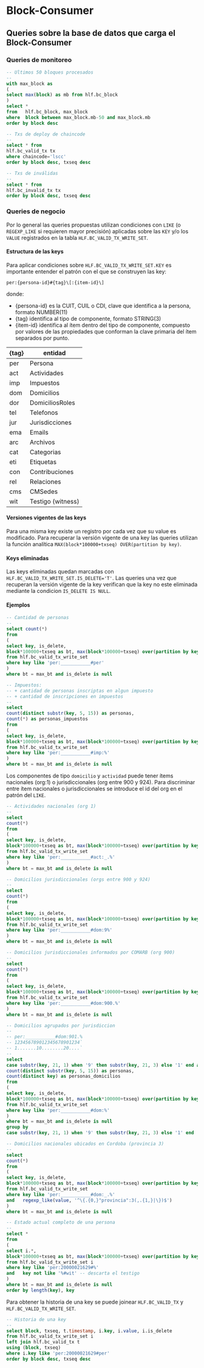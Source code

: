 # Block-Consumer

## Queries sobre la base de datos que carga el Block-Consumer 

### Queries de monitoreo

``` sql
-- Ultimos 50 bloques procesados
--
with max_block as 
(
select max(block) as mb from hlf.bc_block
) 
select *
from   hlf.bc_block, max_block
where  block between max_block.mb-50 and max_block.mb
order by block desc
```

``` sql
-- Txs de deploy de chaincode
--
select * from 
hlf.bc_valid_tx tx
where chaincode='lscc'
order by block desc, txseq desc
``` 

``` sql
-- Txs de inválidas
--
select * from 
hlf.bc_invalid_tx tx
order by block desc, txseq desc
``` 
### Queries de negocio

Por lo general las queries propuestas utilizan condiciones con `LIKE` (o `REGEXP_LIKE` si requieren mayor precisión) aplicadas sobre las `KEY` y/o los `VALUE` registrados en la tabla `HLF.BC_VALID_TX_WRITE_SET`.

#### Estructura de las keys

Para aplicar condiciones sobre `HLF.BC_VALID_TX_WRITE_SET.KEY` es importante entender el patrón con el que se construyen las key: 

    per:{persona-id}#{tag}\[:{item-id}\]

donde:

- {persona-id} es la CUIT, CUIL o CDI, clave que identifica a la persona, formato NUMBER(11) 
- {tag} identifica al tipo de componente, formato STRING(3) 
- {item-id} identifica al ítem dentro del tipo de componente, compuesto por valores de las propiedades que conforman la clave primaria del ítem separados por punto.

{tag} | entidad
--- | ---
per | Persona
act | Actividades
imp | Impuestos
dom | Domicilios
dor | DomiciliosRoles
tel | Telefonos
jur | Jurisdicciones
ema | Emails
arc | Archivos
cat | Categorias
eti | Etiquetas
con | Contribuciones
rel | Relaciones
cms | CMSedes
wit | Testigo (witness)

#### Versiones vigentes de las keys 

Para una misma key existe un registro por cada vez que su value es modificado. Para recuperar la versión vigente de una key las queries utilizan la función analítica `MAX(block*100000+txseq) OVER(partition by key)`.

#### Keys eliminadas 

Las keys eliminadas quedan marcadas con `HLF.BC_VALID_TX_WRITE_SET.IS_DELETE='T'`. Las queries una vez que recuperan la versión vigente de la key verifican que la key no este eliminada mediante la condicion `IS_DELETE IS NULL`.

#### Ejemplos

``` sql
-- Cantidad de personas
--
select count(*)
from
(
select key, is_delete, 
block*100000+txseq as bt, max(block*100000+txseq) over(partition by key) as max_bt 
from hlf.bc_valid_tx_write_set
where key like 'per:___________#per'
)
where bt = max_bt and is_delete is null
```

``` sql
-- Impuestos: 
-- + cantidad de personas inscriptas en algun impuesto
-- + cantidad de inscripciones en impuestos
--
select 
count(distinct substr(key, 5, 15)) as personas,
count(*) as personas_impuestos
from 
(
select key, is_delete, 
block*100000+txseq as bt, max(block*100000+txseq) over(partition by key) as max_bt 
from hlf.bc_valid_tx_write_set
where key like 'per:___________#imp:%'
)
where bt = max_bt and is_delete is null
```

Los componentes de tipo `domicilio` y `actividad` puede tener ítems nacionales (org:1) o jurisdiccionales (org entre 900 y 924). Para discriminar entre ítem nacionales o jurisdiccionales se introduce el id del org en el patrón del `LIKE`.

``` sql
-- Actividades nacionales (org 1)
--
select 
count(*)
from 
(
select key, is_delete, 
block*100000+txseq as bt, max(block*100000+txseq) over(partition by key) as max_bt 
from hlf.bc_valid_tx_write_set
where key like 'per:___________#act:_.%'
)
where bt = max_bt and is_delete is null
```

``` sql
-- Domicilios jurisdiccionales (orgs entre 900 y 924)
--
select 
count(*)
from 
(
select key, is_delete, 
block*100000+txseq as bt, max(block*100000+txseq) over(partition by key) as max_bt 
from hlf.bc_valid_tx_write_set
where key like 'per:___________#dom:9%'
)
where bt = max_bt and is_delete is null
```

``` sql
-- Domicilios jurisdiccionales informados por COMARB (org 900)
--
select 
count(*)
from 
(
select key, is_delete, 
block*100000+txseq as bt, max(block*100000+txseq) over(partition by key) as max_bt 
from hlf.bc_valid_tx_write_set
where key like 'per:___________#dom:900.%'
)
where bt = max_bt and is_delete is null
```

``` sql
-- Domicilios agrupados por jurisdiccion
--
-- per:___________#dom:901.%
-- 123456789012345678901234`
-- 1.......10........20....`
--
select 
case substr(key, 21, 1) when '9' then substr(key, 21, 3) else '1' end as org,
count(distinct substr(key, 5, 15)) as personas, 
count(distinct key) as personas_domicilios
from 
(
select key, is_delete, 
block*100000+txseq as bt, max(block*100000+txseq) over(partition by key) as max_bt 
from hlf.bc_valid_tx_write_set
where key like 'per:___________#dom:%'
)
where bt = max_bt and is_delete is null
group by 
case substr(key, 21, 1) when '9' then substr(key, 21, 3) else '1' end
```

``` sql
-- Domicilios nacionales ubicados en Cordoba (provincia 3)
--
select 
count(*)
from 
(
select key, is_delete, 
block*100000+txseq as bt, max(block*100000+txseq) over(partition by key) as max_bt 
from hlf.bc_valid_tx_write_set
where key like 'per:___________#dom:_.%'
and   regexp_like(value, '^\{.{0,}"provincia":3(,.{1,}|\})$')
)
where bt = max_bt and is_delete is null
```

``` sql
-- Estado actual completo de una persona
--
select *
from
(
select i.*, 
block*100000+txseq as bt, max(block*100000+txseq) over(partition by key) as max_bt
from hlf.bc_valid_tx_write_set i
where key like 'per:20000021629#%'
and   key not like '%#wit' -- descarta el testigo
)
where bt = max_bt and is_delete is null
order by length(key), key
```
Para obtener la historia de una key se puede joinear `HLF.BC_VALID_TX` y `HLF.BC_VALID_TX_WRITE_SET`. 

``` sql
-- Historia de una key
--
select block, txseq, t.timestamp, i.key, i.value, i.is_delete
from hlf.bc_valid_tx_write_set i
left join hlf.bc_valid_tx t
using (block, txseq)
where i.key like 'per:20000021629#per'
order by block desc, txseq desc
```
